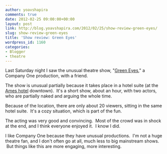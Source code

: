 ```yaml
---
author: yoavshapira
comments: true
date: 2012-02-25 09:00:00+00:00
layout: post
link: http://blog.yoavshapira.com/2012/02/25/show-review-green-eyes/
slug: show-review-green-eyes
title: 'Show review: Green Eyes'
wordpress_id: 1160
categories:
- Blogger
- theatre
---
```


Last Saturday night I saw the unusual theatre show, "[Green Eyes](http://www.companyone.org/Season13/Green_Eyes/greeneyes.shtml)," a Company One production, with a friend.  
  
The show is unusual partially because it takes place in a hotel suite (at the [Ames hotel](http://www.ameshotel.com/en-us/) downtown).  It's a short show, about an hour, with two actors, who are partially naked and arguing the whole time.  
  
Because of the location, there are only about 20 viewers, sitting in the same hotel suite.  It's a cozy situation, which is part of the fun.  
  
The acting was very good and convincing.  Most of the crowd was in shock at the end, and I think everyone enjoyed it.  I know I did.  
  
I like Company One because they have unusual productions.  I'm not a huge theatre fan, and I don't often go at all, much less to big mainstream shows.  But things like this are more engaging, more interesting.
